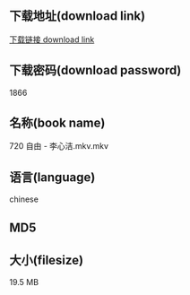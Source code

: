 ## 下载地址(download link)
[下载链接 download link](https://voluble-croquembouche-d321dc.netlify.app/?s=720+%E8%87%AA%E7%94%B1+-+%E6%9D%8E%E5%BF%83%E6%B4%81.mkv)

## 下载密码(download password)
1866

## 名称(book name)
720 自由 - 李心洁.mkv.mkv

## 语言(language)
chinese

## MD5


## 大小(filesize)
19.5 MB
